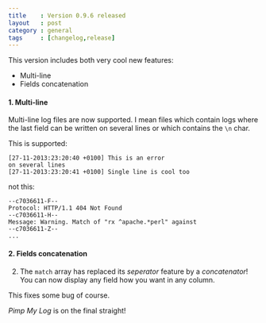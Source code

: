 ```yaml
---
title    : Version 0.9.6 released
layout   : post
category : general
tags     : [changelog,release]
---
```


This version includes both very cool new features:

- Multi-line
- Fields concatenation

<!--more-->

#### 1. Multi-line

Multi-line log files are now supported. I mean files which contain logs where the last field can be written on several lines or which contains the `\n` char.  

This is supported:

```
[27-11-2013:23:20:40 +0100] This is an error
on several lines
[27-11-2013:23:20:41 +0100] Single line is cool too
```

not this:

```
--c7036611-F--
Protocol: HTTP/1.1 404 Not Found
--c7036611-H--
Message: Warning. Match of "rx ^apache.*perl" against
--c7036611-Z--
...
```


#### 2. Fields concatenation

2. The `match` array has replaced its *seperator* feature by a *concatenator*! You can now display any field how you want in any column.

This fixes some bug of course.

*Pimp My Log* is on the final straight!

<!--more-->

<div class="pmlversion pmlchangelog" data-version="0.9.6"></div>
